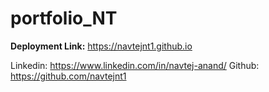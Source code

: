 # portfolio_NT

**Deployment Link:** https://navtejnt1.github.io

Linkedin: https://www.linkedin.com/in/navtej-anand/
Github: https://github.com/navtejnt1
